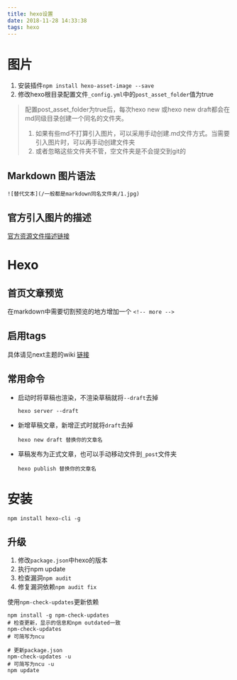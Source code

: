 ```yaml
---
title: hexo设置
date: 2018-11-28 14:33:38
tags: hexo
---
```





# 图片

1. 安装插件`npm install hexo-asset-image --save`
2. 修改hexo根目录配置文件`_config.yml`中的`post_asset_folder`值为true

> 配置post_asset_folder为true后，每次hexo new 或hexo new draft都会在md同级目录创建一个同名的文件夹。 
>
> 1. 如果有些md不打算引入图片，可以采用手动创建.md文件方式。当需要引入图片时，可以再手动创建文件夹
> 2. 或者忽略这些文件夹不管，空文件夹是不会提交到git的

## Markdown 图片语法

`![替代文本](/一般都是markdown同名文件夹/1.jpg)`

## 官方引入图片的描述

[官方资源文件描述链接](https://hexo.io/zh-cn/docs/asset-folders.html)



# Hexo

## 首页文章预览

在markdown中需要切割预览的地方增加一个 `<!-- more -->`



## 启用tags

具体请见next主题的wiki [链接](https://github.com/iissnan/hexo-theme-next/wiki/%E5%88%9B%E5%BB%BA%E6%A0%87%E7%AD%BE%E4%BA%91%E9%A1%B5%E9%9D%A2)



## 常用命令

+ 启动时将草稿也渲染，不渲染草稿就将`--draft`去掉

  ```
  hexo server --draft
  ```

+ 新增草稿文章，新增正式时就将`draft`去掉

  ```
  hexo new draft 替换你的文章名
  ```

+ 草稿发布为正式文章，也可以手动移动文件到`_post`文件夹

  ```
  hexo publish 替换你的文章名
  ```




# 安装

`npm install hexo-cli -g`



## 升级

1. 修改`package.json`中hexo的版本
2. 执行npm update
3. 检查漏洞`npm audit`
4. 修复漏洞依赖`npm audit fix`



使用`npm-check-updates`更新依赖

```
npm install -g npm-check-updates
# 检查更新，显示的信息和npm outdated一致
npm-check-updates
# 可简写为ncu

# 更新package.json
npm-check-updates -u
# 可简写为ncu -u
npm update
```

